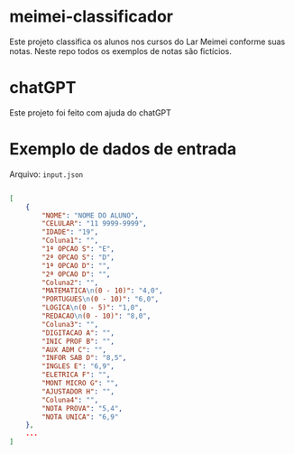 # meimei-classificador
Este projeto classifica os alunos nos cursos do Lar Meimei conforme suas notas. Neste repo todos os exemplos de notas são fictícios.

# chatGPT
Este projeto foi feito com ajuda do chatGPT

# Exemplo de dados de entrada

Arquivo: `input.json`

``` json

[
    {
        "NOME": "NOME DO ALUNO",
        "CELULAR": "11 9999-9999",
        "IDADE": "19",
        "Coluna1": "",
        "1ª OPCAO S": "E",
        "2ª OPCAO S": "D",
        "1ª OPCAO D": "",
        "2ª OPCAO D": "",
        "Coluna2": "",
        "MATEMATICA\n(0 - 10)": "4,0",
        "PORTUGUES\n(0 - 10)": "6,0",
        "LOGICA\n(0 - 5)": "1,0",
        "REDACAO\n(0 - 10)": "8,0",
        "Coluna3": "",
        "DIGITACAO A": "",
        "INIC PROF B": "",
        "AUX ADM C": "",
        "INFOR SAB D": "8,5",
        "INGLES E": "6,9",
        "ELETRICA F": "",
        "MONT MICRO G": "",
        "AJUSTADOR H": "",
        "Coluna4": "",
        "NOTA PROVA": "5,4",
        "NOTA UNICA": "6,9"
    },
    ...
]

```


